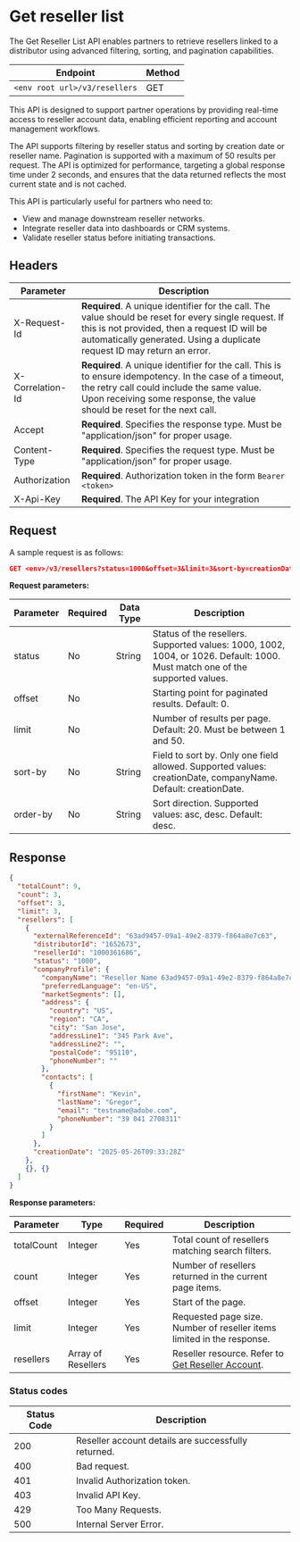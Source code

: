 # Get reseller list

The Get Reseller List API enables partners to retrieve resellers linked to a distributor using advanced filtering, sorting, and pagination capabilities.

| Endpoint | Method|
|--|--|
|`<env root url>/v3/resellers` |GET |

This API is designed to support partner operations by providing real-time access to reseller account data, enabling efficient reporting and account management workflows.

The API supports filtering by reseller status and sorting by creation date or reseller name. Pagination is supported with a maximum of 50 results per request. The API is optimized for performance, targeting a global response time under 2 seconds, and ensures that the data returned reflects the most current state and is not cached.

This API is particularly useful for partners who need to:

- View and manage downstream reseller networks.
- Integrate reseller data into dashboards or CRM systems.
- Validate reseller status before initiating transactions.

## Headers

| Parameter        | Description                                                                                                                                                                                                                      |
|------------------|----------------------------------------------------------------------------------------------------------------------------------------------------------------------------------------------------------------------------------|
| X-Request-Id     | **Required**. A unique identifier for the call. The value should be reset for every single request. If this is not provided, then a request ID will be automatically generated. Using a duplicate request ID may return an error.              |
| X-Correlation-Id | **Required**. A unique identifier for the call. This is to ensure idempotency. In the case of a timeout, the retry call could include the same value. Upon receiving some response, the value should be reset for the next call. |
| Accept           | **Required**. Specifies the response type. Must be "application/json" for proper usage.                                                                                                                                          |
| Content-Type     | **Required**. Specifies the request type. Must be "application/json" for proper usage.                                                                                                                                           |
| Authorization    | **Required**. Authorization token in the form `Bearer <token>`                                                                                                                                                                   |
| X-Api-Key        | **Required**. The API Key for your integration                                                                                                                                                                                   |

## Request

A sample request is as follows:

```json
GET <env>/v3/resellers?status=1000&offset=3&limit=3&sort-by=creationDate&order-by=desc
```

**Request  parameters:**

| Parameter | Required | Data Type | Description                                                                                                                  |
|----------|----------|-----------|------------------------------------------------------------------------------------------------------------------------------|
| status   | No       | String    | Status of the resellers. Supported values: 1000, 1002, 1004, or 1026. Default: 1000. Must match one of the supported values. |
| offset   | No       |           | Starting point for paginated results. Default: 0.                                                                            |
| limit    | No       |           | Number of results per page. Default: 20. Must be between 1 and 50.                                                           |
| sort-by  | No       | String    | Field to sort by. Only one field allowed. Supported values: creationDate, companyName. Default: creationDate.                |
| order-by | No       | String    | Sort direction. Supported values: asc, desc. Default: desc.                                                                  |

## Response

```json
{
  "totalCount": 9,
  "count": 3,
  "offset": 3,
  "limit": 3,
  "resellers": [
    {
      "externalReferenceId": "63ad9457-09a1-49e2-8379-f864a8e7c63",
      "distributorId": "1652673",
      "resellerId": "1000361686",
      "status": "1000",
      "companyProfile": {
        "companyName": "Reseller Name 63ad9457-09a1-49e2-8379-f864a8e7c63",
        "preferredLanguage": "en-US",
        "marketSegments": [],
        "address": {
          "country": "US",
          "region": "CA",
          "city": "San Jose",
          "addressLine1": "345 Park Ave",
          "addressLine2": "",
          "postalCode": "95110",
          "phoneNumber": ""
        },
        "contacts": [
          {
            "firstName": "Kevin",
            "lastName": "Gregor",
            "email": "testname@adobe.com",
            "phoneNumber": "39 041 2708311"
          }
        ]
      },
      "creationDate": "2025-05-26T09:33:28Z"
    },
    {}, {}
  ]
}
```

**Response parameters:**

| **Parameter** | **Type**          | **Required** | **Description**                                                                |
|---------------|-------------------|--------------|--------------------------------------------------------------------------------|
| totalCount    | Integer           | Yes          | Total count of resellers matching search filters.                              |
| count         | Integer           | Yes          | Number of resellers returned in the current page items.                        |
| offset        | Integer           | Yes          | Start of the page.                                                             |
| limit         | Integer           | Yes          | Requested page size. Number of reseller items limited in the response.         |
| resellers     | Array of Resellers | Yes          | Reseller resource. Refer to [Get Reseller Account](./get_reseller_account.md). |

### Status codes

| **Status Code** | **Description** |
|------------------|------------------|
| 200              | Reseller account details are successfully returned. |
| 400              | Bad request. |
| 401              | Invalid Authorization token. |
| 403              | Invalid API Key. |
| 429              | Too Many Requests. |
| 500              | Internal Server Error. |
